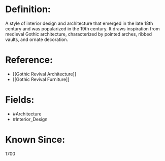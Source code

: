

# Definition:
A style of interior design and architecture that emerged in the late 18th century and was popularized in the 19th century. It draws inspiration from medieval Gothic architecture, characterized by pointed arches, ribbed vaults, and ornate decoration.

# Reference:
- [[Gothic Revival Architecture]]
- [[Gothic Revival Furniture]]

# Fields: 
- #Architecture
- #Interior_Design

# Known Since:
1700

